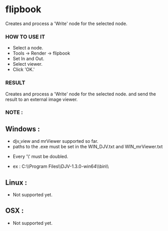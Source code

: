 # flipbook

Creates and process a 'Write' node for the selected node.

### HOW TO USE IT

* Select a node.
* Tools -> Render -> flipbook
* Set In and Out.
* Select viewer.
* Click 'OK.'

### RESULT

Creates and process a 'Write' node for the selected node. and send the result to an external image viewer.

### NOTE :

## Windows :
* djv_view and mrViewer supported so far.
* paths to the .exe must be set in the WIN_DJV.txt and WIN_mrViewer.txt
- Every '\\' must be doubled.
* ex : C:\\\Program Files\\\DJV-1.3.0-win64\\\bin\\\

## Linux :
* Not supported yet.

## OSX :
* Not supported yet.
